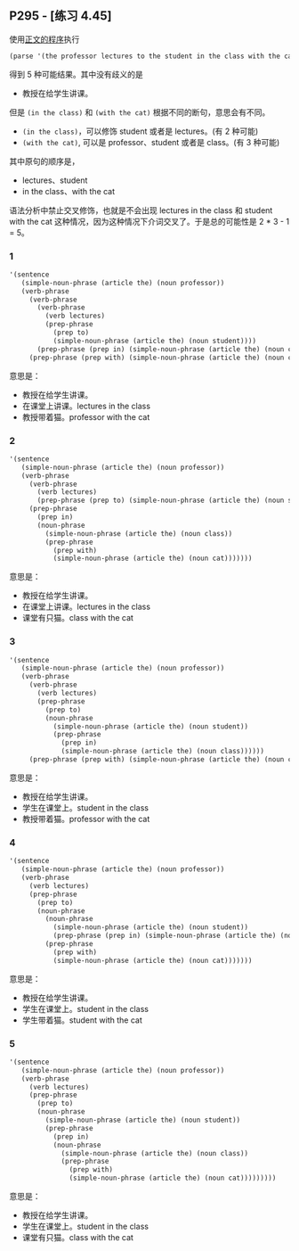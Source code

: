 ## P295 - [练习 4.45]

使用[正文的程序](./parsing_natural_language.scm)执行

``` Scheme
(parse '(the professor lectures to the student in the class with the cat))
```

得到 5 种可能结果。其中没有歧义的是

* 教授在给学生讲课。

但是 `(in the class)` 和 `(with the cat)` 根据不同的断句，意思会有不同。

* `(in the class)`，可以修饰 student 或者是 lectures。(有 2 种可能)
* `(with the cat)`, 可以是 professor、student 或者是 class。(有 3 种可能)

其中原句的顺序是，

* lectures、student
* in the class、with the cat

语法分析中禁止交叉修饰，也就是不会出现 lectures in the class 和 student with the cat 这种情况，因为这种情况下介词交叉了。于是总的可能性是 2 * 3 - 1 = 5。

### 1

``` Scheme
'(sentence
   (simple-noun-phrase (article the) (noun professor))
   (verb-phrase
     (verb-phrase
       (verb-phrase
         (verb lectures)
         (prep-phrase
           (prep to)
           (simple-noun-phrase (article the) (noun student))))
       (prep-phrase (prep in) (simple-noun-phrase (article the) (noun class))))
     (prep-phrase (prep with) (simple-noun-phrase (article the) (noun cat)))))
```

意思是：

* 教授在给学生讲课。
* 在课堂上讲课。lectures in the class
* 教授带着猫。professor with the cat

### 2

``` Scheme
'(sentence
   (simple-noun-phrase (article the) (noun professor))
   (verb-phrase
     (verb-phrase
       (verb lectures)
       (prep-phrase (prep to) (simple-noun-phrase (article the) (noun student))))
     (prep-phrase
       (prep in)
       (noun-phrase
         (simple-noun-phrase (article the) (noun class))
         (prep-phrase
           (prep with)
           (simple-noun-phrase (article the) (noun cat)))))))
```

意思是：

* 教授在给学生讲课。
* 在课堂上讲课。lectures in the class
* 课堂有只猫。class with the cat

### 3

``` Scheme
'(sentence
   (simple-noun-phrase (article the) (noun professor))
   (verb-phrase
     (verb-phrase
       (verb lectures)
       (prep-phrase
         (prep to)
         (noun-phrase
           (simple-noun-phrase (article the) (noun student))
           (prep-phrase
             (prep in)
             (simple-noun-phrase (article the) (noun class))))))
     (prep-phrase (prep with) (simple-noun-phrase (article the) (noun cat)))))
```

意思是：

* 教授在给学生讲课。
* 学生在课堂上。student in the class
* 教授带着猫。professor with the cat
 
### 4

``` Scheme
'(sentence
   (simple-noun-phrase (article the) (noun professor))
   (verb-phrase
     (verb lectures)
     (prep-phrase
       (prep to)
       (noun-phrase
         (noun-phrase
           (simple-noun-phrase (article the) (noun student))
           (prep-phrase (prep in) (simple-noun-phrase (article the) (noun class))))
         (prep-phrase
           (prep with)
           (simple-noun-phrase (article the) (noun cat)))))))
```

意思是：

* 教授在给学生讲课。
* 学生在课堂上。student in the class
* 学生带着猫。student with the cat

### 5

``` Scheme
'(sentence
   (simple-noun-phrase (article the) (noun professor))
   (verb-phrase
     (verb lectures)
     (prep-phrase
       (prep to)
       (noun-phrase
         (simple-noun-phrase (article the) (noun student))
         (prep-phrase
           (prep in)
           (noun-phrase
             (simple-noun-phrase (article the) (noun class))
             (prep-phrase
               (prep with)
               (simple-noun-phrase (article the) (noun cat)))))))))
```

意思是：

* 教授在给学生讲课。
* 学生在课堂上。student in the class
* 课堂有只猫。class with the cat

